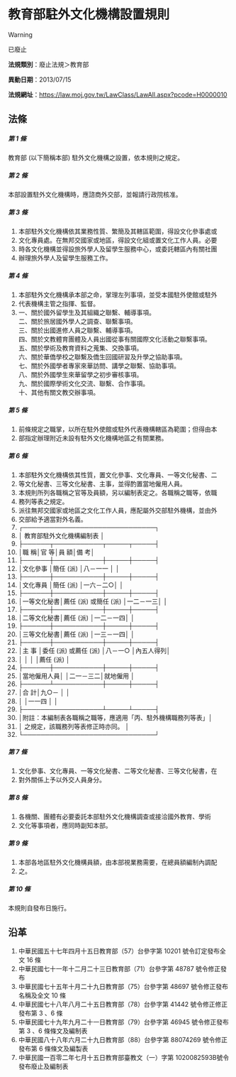 # 教育部駐外文化機構設置規則


> [!WARNING]
> 已廢止


**法規類別**：廢止法規＞教育部

**異動日期**：2013/07/15  

**法規網址**：https://law.moj.gov.tw/LawClass/LawAll.aspx?pcode=H0000010



## 法條
##### 第 1 條
教育部 (以下簡稱本部) 駐外文化機構之設置，依本規則之規定。

##### 第 2 條
本部設置駐外文化機構時，應諮商外交部，並報請行政院核准。

##### 第 3 條
1. 本部駐外文化機構依其業務性質、繁簡及其轄區範圍，得設文化參事處或
1. 文化專員處。在無邦交國家或地區，得設文化組或置文化工作人員。必要
1. 時各文化機構並得設旅外學人及留學生服務中心，或委託轄區內有關社團
1. 辦理旅外學人及留學生服務工作。

##### 第 4 條
1. 本部駐外文化機構承本部之命，掌理左列事項，並受本國駐外使館或駐外
1. 代表機構主管之指揮、監督。
1. 一、關於國外留學生及其組織之聯繫、輔導事項。  
二、關於旅居國外學人之調查、聯繫事項。  
三、關於出國進修人員之聯繫、輔導事項。  
四、關於文教體育團體及人員出國從事有關國際文化活動之聯繫事項。  
五、關於學術及教育資料之蒐集、交換事項。  
六、關於華僑學校之聯繫及僑生回國研習及升學之協助事項。  
七、關於外國學者專家來華訪問、講學之聯繫、協助事項。  
八、關於外國學生來華留學之初步審核事項。  
九、關於國際學術文化交流、聯繫、合作事項。  
十、其他有關文教交辦事項。

##### 第 5 條
1. 前條規定之職掌，以所在駐外使館或駐外代表機構轄區為範圍；但得由本
1. 部指定辦理附近未設有駐外文化機構地區之有關業務。

##### 第 6 條
1. 本部駐外文化機構依其性質，置文化參事、文化專員、一等文化秘書、二
1. 等文化秘書、三等文化秘書、主事，並得酌置當地僱用人員。
1. 本規則所列各職稱之官等及員額，另以編制表定之。各職稱之職等，依職
1. 務列等表之規定。
1. 派往無邦交國家或地區之文化工作人員，應配屬外交部駐外機構，並由外
1. 交部給予適當對外名義。
1. ┌──────────────────────────────┐
1. │              教育部駐外文化機構編制表                      │
1. ├──────┬───────────┬─────┬─────┤
1. │職        稱│官                  等│員      額│備      考│
1. ├──────┼───────────┼─────┼─────┤
1. │文化參事    │簡任 (派)             │八－一一  │          │
1. ├──────┼───────────┼─────┼─────┤
1. │文化專員    │簡任 (派)             │一六－二○│          │
1. ├──────┼───────────┼─────┼─────┤
1. │一等文化秘書│薦任 (派) 或簡任 (派) │一二－一三│          │
1. ├──────┼───────────┼─────┼─────┤
1. │二等文化秘書│薦任 (派)             │一二－一四│          │
1. ├──────┼───────────┼─────┼─────┤
1. │三等文化秘書│薦任 (派)             │一三－一四│          │
1. ├──────┼───────────┼─────┼─────┤
1. │主    事    │委任 (派) 或薦任 (派) │八－一○  │內五人得列│
1. │            │                      │          │薦任 (派) │
1. ├──────┼───────────┼─────┼─────┤
1. │當地僱用人員│                      │二一－三二│就地僱用  │
1. ├──────┴───────────┼─────┼─────┤
1. │合                                計│九○－    │          │
1. │                                    │一一四    │          │
1. ├──────────────────┴─────┴─────┤
1. │附註：本編制表各職稱之職等，應適用「丙、駐外機構職務列等表」│
1. │      之規定，該職務列等表修正時亦同。                      │
1. └──────────────────────────────┘

##### 第 7 條
1. 文化參事、文化專員、一等文化秘書、二等文化秘書、三等文化秘書，在
1. 對外關係上予以外交人員身分。

##### 第 8 條
1. 各機關、團體有必要委託本部駐外文化機構調查或接洽國外教育、學術
1. 文化等事項者，應同時副知本部。

##### 第 9 條
1. 本部各地區駐外文化機構員額，由本部視業務需要，在總員額編制內調配
1. 之。

##### 第 10 條
本規則自發布日施行。

## 沿革
1. 中華民國五十七年四月十五日教育部（57）台參字第 10201 號令訂定發布全文 16 條
1. 中華民國七十一年十二月二十三日教育部（71）台參字第 48787 號令修正發布
1. 中華民國七十五年十月二十九日教育部（75）台參字第 48697 號令修正發布名稱及全文 10 條
1. 中華民國七十八年八月二十五日教育部（78）台參字第 41442 號令修正修正發布第 3 、6 條
1. 中華民國七十九年九月二十一日教育部（79）台參字第 46945 號令修正發布第 3 、6 條條文及編制表
1. 中華民國八十八年六月二十九日教育部（88）台參字第 88074269  號令修正發布第 6  條條文及編製表
1. 中華民國一百零二年七月十五日教育部臺教文（一）字第 1020082593B號令發布廢止及編制表
